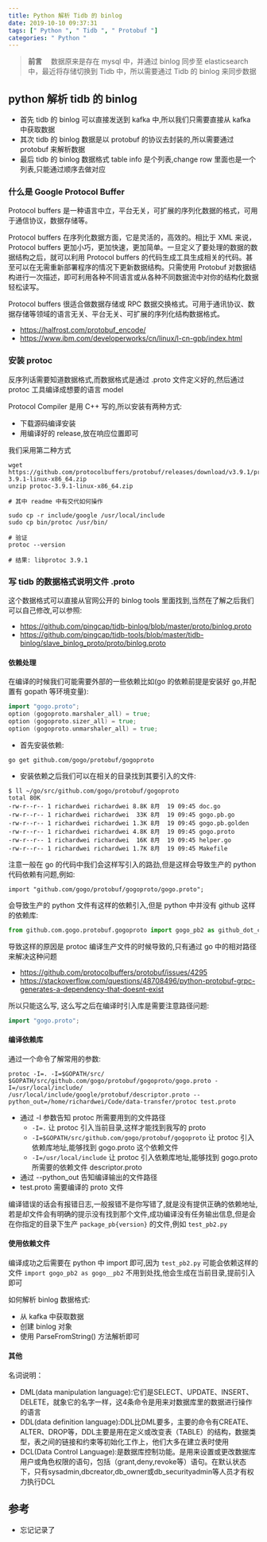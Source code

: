 ```yaml
---
title: Python 解析 Tidb 的 binlog
date: 2019-10-10 09:37:31
tags: [" Python ", " Tidb ", " Protobuf "]
categories: " Python "
---
```


> **前言**
　数据原来是存在 mysql 中，并通过 binlog 同步至 elasticsearch 中，最近将存储切换到 Tidb 中，所以需要通过 Tidb 的 binlog 来同步数据

## python 解析 tidb 的 binlog

- 首先 tidb 的 binlog 可以直接发送到 kafka 中,所以我们只需要直接从 kafka 中获取数据
- 其次 tidb 的 binlog 数据是以 protobuf 的协议去封装的,所以需要通过 protobuf 来解析数据
- 最后 tidb 的 binlog 数据格式 table info 是个列表,change row 里面也是一个列表,只能通过顺序去做对应

### 什么是 Google Protocol Buffer

Protocol buffers 是一种语言中立，平台无关，可扩展的序列化数据的格式，可用于通信协议，数据存储等。

Protocol buffers 在序列化数据方面，它是灵活的，高效的。相比于 XML 来说，Protocol buffers 更加小巧，更加快速，更加简单。一旦定义了要处理的数据的数据结构之后，就可以利用 Protocol buffers 的代码生成工具生成相关的代码。甚至可以在无需重新部署程序的情况下更新数据结构。只需使用 Protobuf 对数据结构进行一次描述，即可利用各种不同语言或从各种不同数据流中对你的结构化数据轻松读写。

Protocol buffers 很适合做数据存储或 RPC 数据交换格式。可用于通讯协议、数据存储等领域的语言无关、平台无关、可扩展的序列化结构数据格式。

- https://halfrost.com/protobuf_encode/
- https://www.ibm.com/developerworks/cn/linux/l-cn-gpb/index.html

### 安装 protoc 

反序列话需要知道数据格式,而数据格式是通过 .proto 文件定义好的,然后通过 protoc 工具编译成想要的语言 model

Protocol Compiler 是用 C++ 写的,所以安装有两种方式:

- 下载源码编译安装
- 用编译好的 release,放在响应位置即可

我们采用第二种方式

```shell
wget https://github.com/protocolbuffers/protobuf/releases/download/v3.9.1/protoc-3.9.1-linux-x86_64.zip
unzip protoc-3.9.1-linux-x86_64.zip

# 其中 readme 中有交代如何操作

sudo cp -r include/google /usr/local/include
sudo cp bin/protoc /usr/bin/

# 验证
protoc --version

# 结果: libprotoc 3.9.1
```

### 写 tidb 的数据格式说明文件 .proto

这个数据格式可以直接从官网公开的 binlog tools 里面找到,当然在了解之后我们可以自己修改,可以参照:

- https://github.com/pingcap/tidb-binlog/blob/master/proto/binlog.proto
- https://github.com/pingcap/tidb-tools/blob/master/tidb-binlog/slave_binlog_proto/proto/binlog.proto

####  依赖处理

在编译的时候我们可能需要外部的一些依赖比如(go 的依赖前提是安装好 go,并配置有 gopath 等环境变量):

```go
import "gogo.proto";
option (gogoproto.marshaler_all) = true;
option (gogoproto.sizer_all) = true;
option (gogoproto.unmarshaler_all) = true;
```

- 首先安装依赖:

```shell
go get github.com/gogo/protobuf/gogoproto
```

- 安装依赖之后我们可以在相关的目录找到其要引入的文件:

```
$ ll ~/go/src/github.com/gogo/protobuf/gogoproto
total 80K
-rw-r--r-- 1 richardwei richardwei 8.8K 8月  19 09:45 doc.go
-rw-r--r-- 1 richardwei richardwei  33K 8月  19 09:45 gogo.pb.go
-rw-r--r-- 1 richardwei richardwei 1.3K 8月  19 09:45 gogo.pb.golden
-rw-r--r-- 1 richardwei richardwei 4.8K 8月  19 09:45 gogo.proto
-rw-r--r-- 1 richardwei richardwei  16K 8月  19 09:45 helper.go
-rw-r--r-- 1 richardwei richardwei 1.7K 8月  19 09:45 Makefile
```

注意一般在 go 的代码中我们会这样写引入的路劲,但是这样会导致生产的 python 代码依赖有问题,例如:

```
import "github.com/gogo/protobuf/gogoproto/gogo.proto";
```

会导致生产的 python 文件有这样的依赖引入,但是 python 中并没有 github 这样的依赖库:

```python
from github.com.gogo.protobuf.gogoproto import gogo_pb2 as github_dot_com_dot_gogo_dot_protobuf_dot_gogoproto_dot_gogo__pb2
```

导致这样的原因是 protoc 编译生产文件的时候导致的,只有通过 go 中的相对路径来解决这种问题

- https://github.com/protocolbuffers/protobuf/issues/4295
- https://stackoverflow.com/questions/48708496/python-protobuf-grpc-generates-a-dependency-that-doesnt-exist

所以只能这么写, 这么写之后在编译时引入库是需要注意路径问题:


```go
import "gogo.proto";
```

#### 编译依赖库

通过一个命令了解常用的参数:

```
protoc -I=. -I=$GOPATH/src/ $GOPATH/src/github.com/gogo/protobuf/gogoproto/gogo.proto -I=/usr/local/include/ /usr/local/include/google/protobuf/descriptor.proto --python_out=/home/richardwei/Code/data-transfer/protoc test.proto
```

- 通过 -I 参数告知 protoc 所需要用到的文件路径
    - `-I=.` 让 protoc 引入当前目录,这样才能找到我写的 proto
    - `-I=$GOPATH/src/github.com/gogo/protobuf/gogoproto` 让 protoc 引入依赖库地址,能够找到 gogo.proto 这个依赖文件
    - `-I=/usr/local/include` 让 protoc 引入依赖库地址,能够找到 gogo.proto 所需要的依赖文件 descriptor.proto
- 通过 --python_out 告知编译输出的文件路径
- test.proto 需要编译的 proto 文件

编译错误的话会有报错日志,一般报错不是你写错了,就是没有提供正确的依赖地址,若是却文件会有明确的提示没有找到那个文件,成功编译没有任务输出信息,但是会在你指定的目录下生产 `package_pb{version}` 的文件,例如 `test_pb2.py`

#### 使用依赖文件

编译成功之后需要在 python 中 import 即可,因为 `test_pb2.py` 可能会依赖这样的文件 `import gogo_pb2 as gogo__pb2` 不用到处找,他会生成在当前目录,提前引入即可

如何解析 binlog 数据格式:

- 从 kafka 中获取数据
- 创建 binlog 对象
- 使用 ParseFromString() 方法解析即可

#### 其他

名词说明：
- DML(data manipulation language):它们是SELECT、UPDATE、INSERT、DELETE，就象它的名字一样，这4条命令是用来对数据库里的数据进行操作的语言
- DDL(data definition language):DDL比DML要多，主要的命令有CREATE、ALTER、DROP等，DDL主要是用在定义或改变表（TABLE）的结构，数据类型，表之间的链接和约束等初始化工作上，他们大多在建立表时使用
- DCL(Data Control Language):是数据库控制功能。是用来设置或更改数据库用户或角色权限的语句，包括（grant,deny,revoke等）语句。在默认状态下，只有sysadmin,dbcreator,db_owner或db_securityadmin等人员才有权力执行DCL

## 参考

- 忘记记录了
